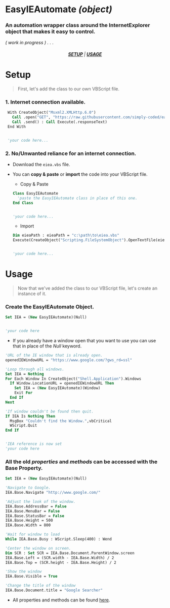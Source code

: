 # EasyIEAutomate *(object)*

### An automation wrapper class around the InternetExplorer object that makes it easy to control.   
*( work in progress ) . . .*

##### <p style="text-align:center;color:grey;">[SETUP](#setup) | [USAGE](#usage) </p>

# Setup
> First, let's add the class to our own VBScript file.
### 1. Internet connection available.
   ```vb
    With CreateObject("Msxml2.XMLHttp.6.0")
      Call .open("GET", "https://raw.githubusercontent.com/simply-coded/easy-ie-automate/master/eiea.vbs", False)
	  Call .send() : Call Execute(.responseText)
    End With


    'your code here...
   ```

### 2. No/Unwanted reliance for an internet connection.
  * Download the `eiea.vbs` file.
  * You can **copy & paste** or **import** the code into your VBScript file.  

    * Copy & Paste  
    ```vb           
    Class EasyIEAutomate 
      'paste the EasyIEAutomate class in place of this one.
    End Class


    'your code here...
    ```
    * Import 
    ```vb   
    Dim eieaPath : eieaPath = "c:\path\to\eiea.vbs"
    Execute(CreateObject("Scripting.FileSystemObject").OpenTextFile(eieaPath, 1).ReadAll)


    'your code here...
    ```

# Usage
> Now that we've added the class to our VBScript file, let's create an instance of it.  

### Create the EasyIEAutomate Object.
```vb
Set IEA = (New EasyIEAutomate)(Null)


'your code here
```
* If you already have a window open that you want to use you can use that in place of the *Null* keyword.
```vb
'URL of the IE window that is already open.
openedIEWindowURL = "https://www.google.com/?gws_rd=ssl"

'Loop through all windows.
Set IEA = Nothing
For Each Window In CreateObject("Shell.Application").Windows
  If Window.LocationURL = openedIEWindowURL Then
    Set IEA = (New EasyIEAutomate)(Window)
    Exit For
  End If
Next

'If window couldn't be found then quit.
If IEA Is Nothing Then
  MsgBox "Couldn't find the Window.",vbCritical 
  WScript.Quit
End If


'IEA reference is now set
'your code here
```

### All the old *properties* and *methods* can be accessed with  the **Base** Property.
```vb
Set IEA = (New EasyIEAutomate)(Null)

'Navigate to Google.
IEA.Base.Navigate "http://www.google.com/"

'Adjust the look of the window.
IEA.Base.AddressBar = False
IEA.Base.MenuBar = False
IEA.Base.StatusBar = False
IEA.Base.Height = 500
IEA.Base.Width = 800

'Wait for window to load
While IEA.Base.Busy : WScript.Sleep(400) : Wend

'Center the window on screen.
Dim SCR : Set SCR = IEA.Base.Document.ParentWindow.screen
IEA.Base.Left = (SCR.width - IEA.Base.Width) / 2
IEA.Base.Top = (SCR.height - IEA.Base.Height) / 2

'Show the window
IEA.Base.Visible = True

'Change the title of the window
IEA.Base.Document.title = "Google Searcher"
```
* All properties and methods can be found [here](https://msdn.microsoft.com/en-us/library/aa752084(v=vs.85).aspx).
